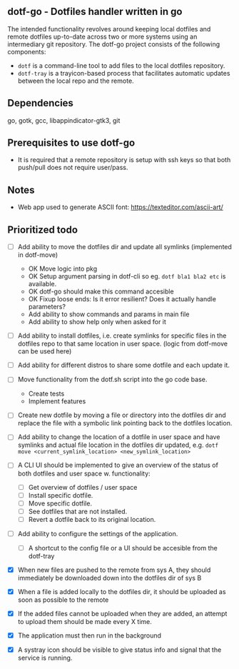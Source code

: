 dotf-go - Dotfiles handler written in go
----------------------------------------
The intended functionality revolves around keeping local dotfiles and remote dotfiles up-to-date
across two or more systems using an intermediary git repository.
The dotf-go project consists of the following components:
- `dotf` is a command-line tool to add files to the local dotfiles repository.
- `dotf-tray` is a trayicon-based process that facilitates automatic updates between the local repo and the remote.

Dependencies
------------
go, gotk, gcc, libappindicator-gtk3, git

Prerequisites to use dotf-go
----------------------------
- It is required that a remote repository is setup with ssh keys so that both push/pull does not require user/pass.

Notes
-----
- Web app used to generate ASCII font: https://texteditor.com/ascii-art/

Prioritized todo
----------------
- [ ] Add ability to move the dotfiles dir and update all symlinks (implemented in dotf-move)
	- OK Move logic into pkg
	- OK Setup argument parsing in dotf-cli so eg. `dotf bla1 bla2 etc` is available.
	- OK dotf-go should make this command accesible
	- OK Fixup loose ends: Is it error resilient? Does it actually handle parameters?
	- Add ability to show commands and params in main file
	- Add ability to show help only when asked for it

- [ ] Add ability to install dotfiles, i.e. create symlinks for specific files in the dotfiles repo to that 
			same location in user space. (logic from dotf-move can be used here)

- [ ] Add ability for different distros to share some dotfile and each update it.

- [ ] Move functionality from the dotf.sh script into the go code base.
	- Create tests
	- Implement features

- [ ] Create new dotfile by moving a file or directory into the dotfiles dir and replace the file with a symbolic link 
			pointing back to the dotfiles location.

- [ ] Add ability to change the location of a dotfile in user space and have symlinks and actual file 
			location in the dotfiles dir updated, e.g. `dotf move <current_symlink_location> <new_symlink_location>`

- [ ] A CLI UI should be implemented to give an overview of the status of both dotfiles and user space w. functionality:
	- [ ] Get overview of dotfiles / user space
	- [ ] Install specific dotfile.
	- [ ] Move specific dotfile.
	- [ ] See dotfiles that are not installed.
	- [ ] Revert a dotfile back to its original location.

- [ ] Add ability to configure the settings of the application.
	- [ ] A shortcut to the config file or a UI should be accesible from the dotf-tray

- [x] When new files are pushed to the remote from sys A, they should immediately be downloaded down into the dotfiles dir of sys B
- [x] When a file is added locally to the dotfiles dir, it should be uploaded as soon as possible to the remote
- [x] If the added files cannot be uploaded when they are added, an attempt to upload them should be made every X time.
- [x] The application must then run in the background
- [x] A systray icon should be visible to give status info and signal that the service is running.


